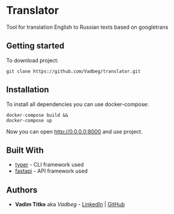 # Translator

Tool for translation English to Russian texts based on googletrans


## Getting started

To download project:
```
git clone https://github.com/Vadbeg/translator.git
```


## Installation

To install all dependencies you can use docker-compose:

```
docker-compose build &&
docker-compose up
```

Now you can open http://0.0.0.0:8000 and use project.

## Built With

* [typer](https://github.com/tiangolo/typer) - CLI framework used
* [fastapi](https://fastapi.tiangolo.com/) - API framework used

## Authors

* **Vadim Titko** aka *Vadbeg* -
[LinkedIn](https://www.linkedin.com/in/vadtitko/) |
[GitHub](https://github.com/Vadbeg/PythonHomework/commits?author=Vadbeg)
